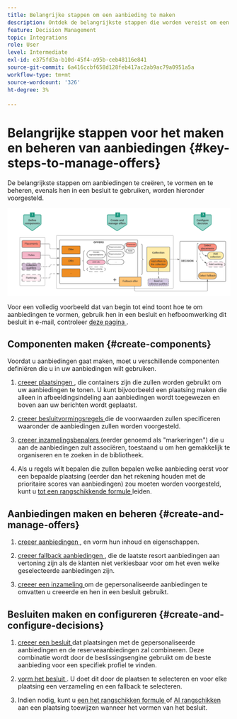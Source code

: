 ```yaml
---
title: Belangrijke stappen om een aanbieding te maken
description: Ontdek de belangrijkste stappen die worden vereist om een aanbieding tot stand te brengen
feature: Decision Management
topic: Integrations
role: User
level: Intermediate
exl-id: e375fd3a-b10d-45f4-a95b-ceb48116e841
source-git-commit: 6a416ccbf658d128feb417ac2ab9ac79a0951a5a
workflow-type: tm+mt
source-wordcount: '326'
ht-degree: 3%

---
```


# Belangrijke stappen voor het maken en beheren van aanbiedingen {#key-steps-to-manage-offers}

De belangrijkste stappen om aanbiedingen te creëren, te vormen en te beheren, evenals hen in een besluit te gebruiken, worden hieronder voorgesteld.

![](../assets/offer-create-manage-process.png)

Voor een volledig voorbeeld dat van begin tot eind toont hoe te om aanbiedingen te vormen, gebruik hen in een besluit en hefboomwerking dit besluit in e-mail, controleer [ deze pagina ](../offers-e2e.md).

## Componenten maken {#create-components}

Voordat u aanbiedingen gaat maken, moet u verschillende componenten definiëren die u in uw aanbiedingen wilt gebruiken.

1. [ creeer plaatsingen ](creating-placements.md), die containers zijn die zullen worden gebruikt om uw aanbiedingen te tonen. U kunt bijvoorbeeld een plaatsing maken die alleen in afbeeldingsindeling aan aanbiedingen wordt toegewezen en boven aan uw berichten wordt geplaatst.

1. [ creeer besluitvormingsregels ](creating-decision-rules.md) die de voorwaarden zullen specificeren waaronder de aanbiedingen zullen worden voorgesteld.

1. [ creeer inzamelingsbepalers ](creating-tags.md) (eerder genoemd als &quot;markeringen&quot;) die u aan de aanbiedingen zult associëren, toestaand u om hen gemakkelijk te organiseren en te zoeken in de bibliotheek.

1. Als u regels wilt bepalen die zullen bepalen welke aanbieding eerst voor een bepaalde plaatsing (eerder dan het rekening houden met de prioritaire scores van aanbiedingen) zou moeten worden voorgesteld, kunt u [ tot een rangschikkende formule ](../ranking/create-ranking-formulas.md) leiden.

<!--
<table style="table-layout:fixed">
<tr style="border: 0;">
<td>
<img src="../../assets/do-not-localize/icon-placement.svg" width="60px">
<div>
<a href="../offer-library/creating-placements.md">Create placements</a>
</div>
<p>
</td>
<td>
<img src="../../assets/do-not-localize/icon-rules.svg" width="60px">
<div>
<a href="../offer-library/creating-decision-rules.md">Create decision rules</a>
</div>
<p>
<td>
<img src="../../assets/do-not-localize/icon-tags.svg" width="60px">
<div>
<a href="../offer-library/creating-tags.md">Create collection qualifiers</a>
</div>
<p>
</td>
<td>
<img src="../../assets/do-not-localize/icon-ranking.svg" width="60px">
<div>
<a href="../ranking/create-ranking-formulas.md">Create ranking formulas</a>
</div>
<p>
</td>
</tr>
</table>
-->

## Aanbiedingen maken en beheren {#create-and-manage-offers}

1. [ creeer aanbiedingen ](creating-personalized-offers.md), en vorm hun inhoud en eigenschappen.

1. [ creeer fallback aanbiedingen ](creating-fallback-offers.md), die de laatste resort aanbiedingen aan vertoning zijn als de klanten niet verkiesbaar voor om het even welke geselecteerde aanbiedingen zijn.

1. [ creeer een inzameling ](creating-collections.md) om de gepersonaliseerde aanbiedingen te omvatten u creeerde en hen in een besluit gebruikt.

<!--
<table style="table-layout:fixed">
<tr style="border: 0;">
<td>
<img src="../../assets/do-not-localize/icon-offer.svg" width="60px">
<div>
<a href="../offer-library/creating-personalized-offers.md">Create offers</a>
</div>
<p>
</td>
<td>
<img src="../../assets/do-not-localize/icon-fallback.svg" width="60px">
<div>
<a href="../offer-library/creating-fallback-offers.md">Create fallback offers</a>
</div>
<p>
</td>
<td>
<img src="../../assets/do-not-localize/icon-collection.svg" width="60px">
<div>
<a href="../offer-library/creating-collections.md">Create collections</a>
</div>
<p>
</td>
</tr>
</table>
-->

## Besluiten maken en configureren {#create-and-configure-decisions}

1. [ creeer een besluit ](../offer-activities/create-offer-activities.md) dat plaatsingen met de gepersonaliseerde aanbiedingen en de reserveaanbiedingen zal combineren. Deze combinatie wordt door de beslissingsengine gebruikt om de beste aanbieding voor een specifiek profiel te vinden.

1. [ vorm het besluit ](../offer-activities/create-offer-activities.md#add-decision-scopes). U doet dit door de plaatsen te selecteren en voor elke plaatsing een verzameling en een fallback te selecteren.

1. Indien nodig, kunt u [ een het rangschikken formule ](../offer-activities/configure-offer-selection.md#assign-ranking-formula) of [ AI rangschikken ](../offer-activities/configure-offer-selection.md#use-ranking-strategy) aan een plaatsing toewijzen wanneer het vormen van het besluit.

<!--
<table style="table-layout:fixed">
<tr style="border: 0;">
<td>
<img src="../../assets/do-not-localize/icon-decision.svg" width="60px">
<div>
<a href="../offer-activities/create-offer-activities.md">Create decisions</a>
</div>
<p>
</td>
<td>
<img src="../../assets/do-not-localize/icon-configure-decision.svg" width="60px">
<div>
<a href="../offer-activities/create-offer-activities.md#add-offers">Configure decisions</a>
</div>
<p>
</td>
<td>
<img src="../../assets/do-not-localize/icon-assign-ranking.svg" width="60px">
<div>
<a href="../offer-activities/configure-offer-selection.md#assign-ranking-formula">Assign ranking</a>
</div>
<p>
</td>
</tr>
</table>
-->